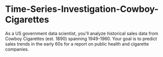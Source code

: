 # Time-Series-Investigation-Cowboy-Cigarettes
As a US government data scientist, you'll analyze historical sales data from Cowboy Cigarettes (est. 1890) spanning 1949-1960. Your goal is to predict sales trends in the early 60s for a report on public health and cigarette companies.

